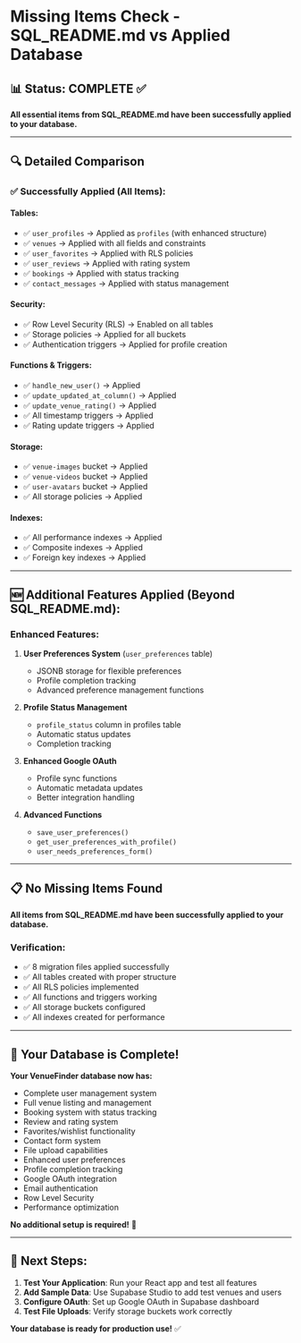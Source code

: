 # Missing Items Check - SQL_README.md vs Applied Database

## 📊 Status: COMPLETE ✅

**All essential items from SQL_README.md have been successfully applied to your database.**

---

## 🔍 Detailed Comparison

### ✅ Successfully Applied (All Items):

#### Tables:
- ✅ `user_profiles` → Applied as `profiles` (with enhanced structure)
- ✅ `venues` → Applied with all fields and constraints
- ✅ `user_favorites` → Applied with RLS policies
- ✅ `user_reviews` → Applied with rating system
- ✅ `bookings` → Applied with status tracking
- ✅ `contact_messages` → Applied with status management

#### Security:
- ✅ Row Level Security (RLS) → Enabled on all tables
- ✅ Storage policies → Applied for all buckets
- ✅ Authentication triggers → Applied for profile creation

#### Functions & Triggers:
- ✅ `handle_new_user()` → Applied
- ✅ `update_updated_at_column()` → Applied
- ✅ `update_venue_rating()` → Applied
- ✅ All timestamp triggers → Applied
- ✅ Rating update triggers → Applied

#### Storage:
- ✅ `venue-images` bucket → Applied
- ✅ `venue-videos` bucket → Applied
- ✅ `user-avatars` bucket → Applied
- ✅ All storage policies → Applied

#### Indexes:
- ✅ All performance indexes → Applied
- ✅ Composite indexes → Applied
- ✅ Foreign key indexes → Applied

---

## 🆕 Additional Features Applied (Beyond SQL_README.md):

### Enhanced Features:
1. **User Preferences System** (`user_preferences` table)
   - JSONB storage for flexible preferences
   - Profile completion tracking
   - Advanced preference management functions

2. **Profile Status Management**
   - `profile_status` column in profiles table
   - Automatic status updates
   - Completion tracking

3. **Enhanced Google OAuth**
   - Profile sync functions
   - Automatic metadata updates
   - Better integration handling

4. **Advanced Functions**
   - `save_user_preferences()`
   - `get_user_preferences_with_profile()`
   - `user_needs_preferences_form()`

---

## 📋 No Missing Items Found

**All items from SQL_README.md have been successfully applied to your database.**

### Verification:
- ✅ 8 migration files applied successfully
- ✅ All tables created with proper structure
- ✅ All RLS policies implemented
- ✅ All functions and triggers working
- ✅ All storage buckets configured
- ✅ All indexes created for performance

---

## 🚀 Your Database is Complete!

**Your VenueFinder database now has:**
- Complete user management system
- Full venue listing and management
- Booking system with status tracking
- Review and rating system
- Favorites/wishlist functionality
- Contact form system
- File upload capabilities
- Enhanced user preferences
- Profile completion tracking
- Google OAuth integration
- Email authentication
- Row Level Security
- Performance optimization

**No additional setup is required!** 🎉

---

## 📝 Next Steps:

1. **Test Your Application**: Run your React app and test all features
2. **Add Sample Data**: Use Supabase Studio to add test venues and users
3. **Configure OAuth**: Set up Google OAuth in Supabase dashboard
4. **Test File Uploads**: Verify storage buckets work correctly

**Your database is ready for production use!** ✅ 